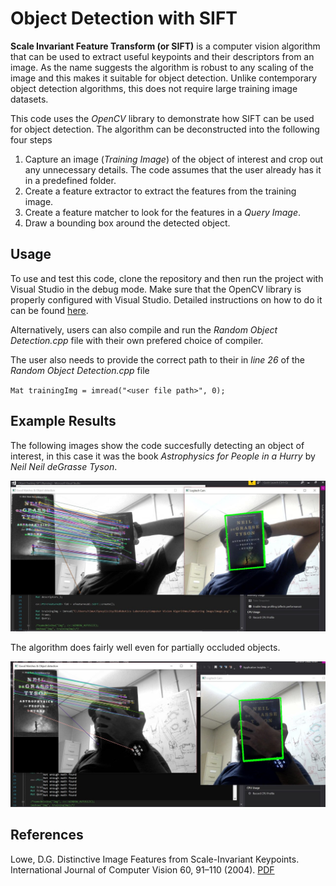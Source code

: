 # Object Detection with SIFT

**Scale Invariant Feature Transform (or SIFT)** is a computer vision algorithm that can be used to extract useful keypoints and their descriptors from an image. As the name suggests the algorithm is robust to any scaling of the image and this makes it suitable for object detection. Unlike contemporary object detection algorithms, this does not require large training image datasets.

This code uses the _OpenCV_ library to demonstrate how SIFT can be used for object detection. The algorithm can be deconstructed into the following four steps

1. Capture an image (_Training Image_) of the object of interest and crop out any unnecessary details. The code assumes that the user already has it in a predefined folder.
2. Create a feature extractor to extract the features from the training image.
3. Create a feature matcher to look for the features in a _Query Image_.
4. Draw a bounding box around the detected object.

## Usage

To use and test this code, clone the repository and then run the project with Visual Studio in the debug mode. Make sure that the OpenCV library is properly configured with Visual Studio. Detailed instructions on how to do it can be found [here](https://docs.opencv.org/2.4/doc/tutorials/introduction/windows_visual_studio_Opencv/windows_visual_studio_Opencv.html).

Alternatively, users can also compile and run the _Random Object Detection.cpp_ file with their own prefered choice of compiler.

The user also needs to provide the correct path to their <Training Image> in _line 26_ of the _Random Object Detection.cpp_ file

`Mat trainingImg = imread("<user file path>", 0);`

## Example Results

The following images show the code succesfully detecting an object of interest, in this case it was the book _Astrophysics for People in a Hurry_ by _Neil Neil deGrasse Tyson_.

![Successful Object Detection](Image1.jpg)

The algorithm does fairly well even for partially occluded objects.

![Partially Occluded Object Detection](Image2.jpg)

## References
Lowe, D.G. Distinctive Image Features from Scale-Invariant Keypoints. International Journal of Computer Vision 60, 91–110 (2004). [PDF](https://www.cs.ubc.ca/~lowe/papers/ijcv04.pdf)
